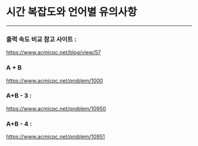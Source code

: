 # 시간 복잡도와 언어별 유의사항

-----------------------------------

### 출력 속도 비교 참고 사이트 :
https://www.acmicpc.net/blog/view/57

### A + B
https://www.acmicpc.net/problem/1000

### A+B - 3 :
https://www.acmicpc.net/problem/10950


### A+B - 4 :
https://www.acmicpc.net/problem/10951
